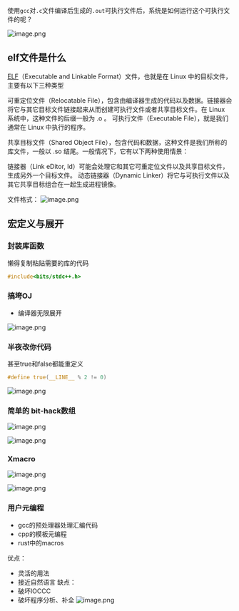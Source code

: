 使用`gcc`对`.c`文件编译后生成的`.out`可执行文件后，系统是如何运行这个可执行文件的呢？

![image.png](https://pic-1257412153.cos.ap-nanjing.myqcloud.com/images/2023/12/29/20231229113549-cf6a18.png)

## elf文件是什么
[ELF](../../system/os/Linux/ELF文件.md)（Executable and Linkable Format）文件，也就是在 Linux 中的目标文件，主要有以下三种类型

可重定位文件（Relocatable File），包含由编译器生成的代码以及数据。链接器会将它与其它目标文件链接起来从而创建可执行文件或者共享目标文件。在 Linux 系统中，这种文件的后缀一般为 .o 。
可执行文件（Executable File），就是我们通常在 Linux 中执行的程序。

共享目标文件（Shared Object File），包含代码和数据，这种文件是我们所称的库文件，一般以 .so 结尾。一般情况下，它有以下两种使用情景：

链接器（Link eDitor, ld）可能会处理它和其它可重定位文件以及共享目标文件，生成另外一个目标文件。
动态链接器（Dynamic Linker）将它与可执行文件以及其它共享目标组合在一起生成进程镜像。


文件格式：
![image.png](https://pic-1257412153.cos.ap-nanjing.myqcloud.com/images/2023/12/29/20231229114107-c354c1.png)


## 宏定义与展开

### 封装库函数

懒得复制粘贴需要的库的代码
```c
#include<bits/stdc++.h>
```

### 搞垮OJ

- 编译器无限展开

![image.png](https://pic-1257412153.cos.ap-nanjing.myqcloud.com/images/2023/12/29/20231229121242-3f504b.png)

### 半夜改你代码

甚至true和false都能重定义
```c
#define true(__LINE__ % 2 != 0)
```


![image.png](https://pic-1257412153.cos.ap-nanjing.myqcloud.com/images/2023/12/29/20231229121139-0888a4.png)

### 简单的 bit-hack数组
![image.png](https://pic-1257412153.cos.ap-nanjing.myqcloud.com/images/2023/12/29/20231229121034-65ce7e.png)


![image.png](https://pic-1257412153.cos.ap-nanjing.myqcloud.com/images/2023/12/29/20231229121043-3aba25.png)


### Xmacro

![image.png](https://pic-1257412153.cos.ap-nanjing.myqcloud.com/images/2023/12/29/20231229121509-c40c83.png)

![image.png](https://pic-1257412153.cos.ap-nanjing.myqcloud.com/images/2023/12/29/20231229121532-eeb3c8.png)


### 用户元编程

- gcc的预处理器处理汇编代码
- cpp的模板元编程
- rust中的macros

优点：
- 灵活的用法
- 接近自然语言
缺点：
- 破坏IOCCC
- 破坏程序分析、补全
![image.png](https://pic-1257412153.cos.ap-nanjing.myqcloud.com/images/2023/12/29/20231229121731-946cc1.png)
